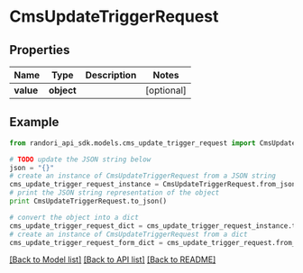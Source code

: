 # CmsUpdateTriggerRequest


## Properties

Name | Type | Description | Notes
------------ | ------------- | ------------- | -------------
**value** | **object** |  | [optional] 

## Example

```python
from randori_api_sdk.models.cms_update_trigger_request import CmsUpdateTriggerRequest

# TODO update the JSON string below
json = "{}"
# create an instance of CmsUpdateTriggerRequest from a JSON string
cms_update_trigger_request_instance = CmsUpdateTriggerRequest.from_json(json)
# print the JSON string representation of the object
print CmsUpdateTriggerRequest.to_json()

# convert the object into a dict
cms_update_trigger_request_dict = cms_update_trigger_request_instance.to_dict()
# create an instance of CmsUpdateTriggerRequest from a dict
cms_update_trigger_request_form_dict = cms_update_trigger_request.from_dict(cms_update_trigger_request_dict)
```
[[Back to Model list]](../README.md#documentation-for-models) [[Back to API list]](../README.md#documentation-for-api-endpoints) [[Back to README]](../README.md)


